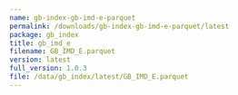 ```yaml
---
name: gb-index-gb-imd-e-parquet
permalink: /downloads/gb-index-gb-imd-e-parquet/latest
package: gb_index
title: gb_imd_e
filename: GB_IMD_E.parquet
version: latest
full_version: 1.0.3
file: /data/gb_index/latest/GB_IMD_E.parquet
---
```

